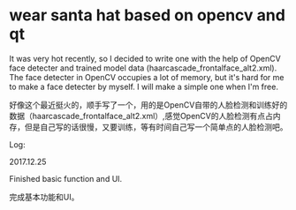# wear santa hat based on opencv and qt

It was very hot recently, so I decided to write one with the help of OpenCV face detecter and trained model data (haarcascade_frontalface_alt2.xml). The face detecter in OpenCV occupies a lot of memory, but it's hard for me to make a face detecter by myself. I will make a simple one when I'm free.      

好像这个最近挺火的，顺手写了一个，用的是OpenCV自带的人脸检测和训练好的数据（haarcascade_frontalface_alt2.xml）,感觉OpenCV的人脸检测有点占内存，但是自己写的话很慢，又要训练，等有时间自己写一个简单点的人脸检测吧。       


Log:        

2017.12.25       

Finished basic function and UI.       

完成基本功能和UI。       